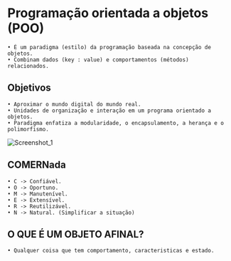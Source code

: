 # Programação orientada a objetos (POO)
    • É um paradigma (estilo) da programação baseada na concepção de objetos.
    • Combinam dados (key : value) e comportamentos (métodos) relacionados.

## Objetivos
    • Aproximar o mundo digital do mundo real.
	• Unidades de organização e interação em um programa orientado a objetos.
    • Paradigma enfatiza a modularidade, o encapsulamento, a herança e o polimorfismo.

![Screenshot_1](https://github.com/davimgfx/exerciciosJava/assets/118557337/ac4dc279-fe69-4336-8257-c32abfe530a6)

## COMERNada
    • C -> Confiável.
    • O -> Oportuno.
    • M -> Manutenível.
    • E -> Extensível.
    • R -> Reutilizável.
    • N -> Natural. (Simplificar a situação)

## O QUE É UM OBJETO AFINAL?
    • Qualquer coisa que tem comportamento, caracteristicas e estado.
